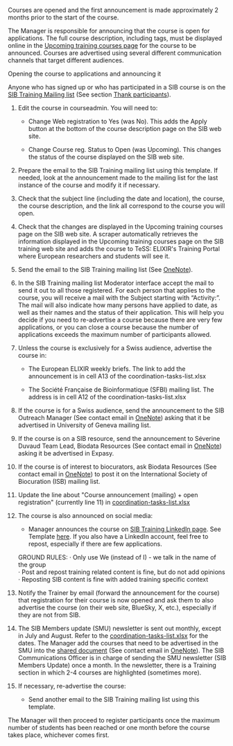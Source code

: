 Courses are opened and the first announcement is made approximately 2 months prior to the start of the course.  

The Manager is responsible for announcing that the course is open for applications. The full course description, including tags, must be displayed online in the [Upcoming training courses page](https://www.sib.swiss/training/upcoming-training-courses) for the course to be announced. Courses are advertised using several different communication channels that target different audiences. 

Opening the course to applications and announcing it 

Anyone who has signed up or who has participated in a SIB course is on the [SIB Training Mailing list](https://lists.sib.swiss/postorius/lists/courses.lists.sib.swiss/) (See section [Thank participants](thank_participants.md)). 

1. Edit the course in courseadmin. You will need to: 

    - Change Web registration to Yes (was No). This adds the Apply button at the bottom of the course description page on the SIB web site.  

    - Change Course reg. Status to Open (was Upcoming). This changes the status of the course displayed on the SIB web site.  

2. Prepare the email to the SIB Training mailing list using this template. If needed, look at the announcement made to the mailing list for the last instance of the course and modify it if necessary. 

3. Check that the subject line (including the date and location), the course, the course description, and the link all correspond to the course you will open. 

4. Check that the changes are displayed in the Upcoming training courses page on the SIB web site. A scraper automatically retrieves the information displayed in the Upcoming training courses page on the SIB training web site and adds the course to TeSS: ELIXIR's Training Portal where European researchers and students will see it. 

5. Send the email to the SIB Training mailing list (See [OneNote](https://sibcloud-my.sharepoint.com/:o:/r/personal/patricia_palagi_sib_swiss/Documents/TrainingGroup-Shared/References/Minutes/Training?d=w62777f8411f64078a386712e61b0e9b1&csf=1&web=1&e=srNcYb)).  

6. In the SIB Training mailing list Moderator interface accept the mail to send it out to all those registered. For each person that applies to the course, you will receive a mail with the Subject starting with “Activity:”. The mail will also indicate how many persons have applied to date, as well as their names and the status of their application. This will help you decide if you need to re-advertise a course because there are very few applications, or you can close a course because the number of applications exceeds the maximum number of participants allowed. 

7. Unless the course is exclusively for a Swiss audience, advertise the course in: 

    - The European ELIXIR weekly briefs. The link to add the announcement is in cell A13 of the coordination-tasks-list.xlsx 

    - The Société Française de Bioinformatique (SFBI) mailing list. The address is in cell A12 of the coordination-tasks-list.xlsx 

8. If the course is for a Swiss audience, send the announcement to the SIB Outreach Manager (See contact email in [OneNote](https://sibcloud-my.sharepoint.com/:o:/r/personal/patricia_palagi_sib_swiss/Documents/TrainingGroup-Shared/References/Minutes/Training?d=w62777f8411f64078a386712e61b0e9b1&csf=1&web=1&e=srNcYb)) asking that it be advertised in University of Geneva mailing list. 

9. If the course is on a SIB resource, send the announcement to Séverine Duvaud Team Lead, Biodata Resources (See contact email in [OneNote](https://sibcloud-my.sharepoint.com/:o:/r/personal/patricia_palagi_sib_swiss/Documents/TrainingGroup-Shared/References/Minutes/Training?d=w62777f8411f64078a386712e61b0e9b1&csf=1&web=1&e=srNcYb)) asking it be advertised in Expasy. 

10. If the course is of interest to biocurators, ask Biodata Resources (See contact email in [OneNote](https://sibcloud-my.sharepoint.com/:o:/r/personal/patricia_palagi_sib_swiss/Documents/TrainingGroup-Shared/References/Minutes/Training?d=w62777f8411f64078a386712e61b0e9b1&csf=1&web=1&e=srNcYb)) to post it on the International Society of Biocuration (ISB) mailing list. 

11. Update the line about "Course announcement (mailing) + open registration" (currently line 11) in [coordination-tasks-list.xlsx](https://sibcloud-my.sharepoint.com/:x:/r/personal/patricia_palagi_sib_swiss/Documents/TrainingGroup-Shared/References/coordination-tasks-list.xlsx?d=w2e5fde990f5240b9a58a863738fcbec3&csf=1&web=1&e=4krCf8) 

12. The course is also announced on social media: 

    - Manager announces the course on [SIB Training LinkedIn page](https://www.linkedin.com/showcase/sib-swiss-institute-of-bioinformatics-training/). See Template [here](https://sibcloud.sharepoint.com/:w:/r/sites/T-COMM/_layouts/15/doc2.aspx?sourcedoc=%7B3E1147B0-FC59-4130-9D19-A291184B5B99%7D&file=LinkedIn%20Showcase%20Page%20for%20Training.docx&nav=eyJjIjoxNTIyMjkyMzIyfQ&action=default&mobileredirect=truethat). If you also have a LinkedIn account, feel free to repost, especially if there are few applications. 
    
    GROUND RULES: 
·         Only use We (instead of I) - we talk in the name of the group  
·         Post and repost training related content is fine, but do not add opinions   
·         Reposting SIB content is fine with added training specific context 

13. Notify the Trainer by email (forward the announcement for the course) that registration for their course is now opened and ask them to also advertise the course (on their web site, BlueSky, X, etc.), especially if they are not from SIB. 

14. The SIB Members update (SMU) newsletter is sent out monthly, except in July and August. Refer to the [coordination-tasks-list.xlsx](https://sibcloud-my.sharepoint.com/:x:/r/personal/patricia_palagi_sib_swiss/Documents/TrainingGroup-Shared/References/coordination-tasks-list.xlsx?d=w2e5fde990f5240b9a58a863738fcbec3&csf=1&web=1&e=eRLDQG) for the dates. The Manager add the courses that need to be advertised in the SMU into the [shared document](https://sibcloud.sharepoint.com/:w:/r/sites/T-COMM/Shared%20Documents/General/Internal_communication/SMU/SMU_courses-list.docx?d=w3a36c6d431dc4fc9aee12da85f831dcc&csf=1&web=1&e=rUYLDv) (See contact email in [OneNote](https://sibcloud-my.sharepoint.com/:o:/r/personal/patricia_palagi_sib_swiss/Documents/TrainingGroup-Shared/References/Minutes/Training?d=w62777f8411f64078a386712e61b0e9b1&csf=1&web=1&e=srNcYb)). The SIB Communications Officer is in charge of sending the SMU newsletter (SIB Members Update) once a month. In the newsletter, there is a Training section in which 2-4 courses are highlighted (sometimes more). 

15. If necessary, re-advertise the course: 

    - Send another email to the SIB Training mailing list using this template. 

The Manager will then proceed to register participants once the maximum number of students has been reached or one month before the course takes place, whichever comes first.
